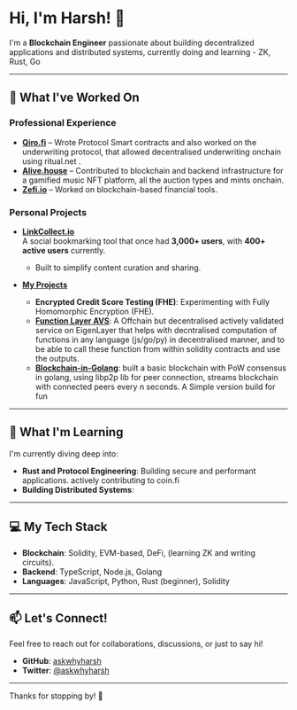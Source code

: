# Hi, I'm Harsh! 👋  

I'm a **Blockchain Engineer** passionate about building decentralized applications and distributed systems, currently doing and learning -  ZK, Rust, Go

---

## 🚀 What I've Worked On  

### Professional Experience  
- **[Qiro.fi](https://qiro.fi)** – Wrote Protocol Smart contracts and also worked on the underwriting protocol, that allowed decentralised underwriting onchain using ritual.net . 
- **[Alive.house](https://alive.house)** – Contributed to blockchain and backend infrastructure for a gamified music NFT platform, all the auction types and mints onchain.  
- **[Zefi.io](https://zefi.io)** – Worked on blockchain-based financial tools.  

### Personal Projects  
- **[LinkCollect.io](https://linkcollect.io)**  
  A social bookmarking tool that once had **3,000+ users**, with **400+ active users** currently.  
  - Built to simplify content curation and sharing.  

- **[My Projects](https://github.com/askwhyharsh/my-rust-projects)**  
  - **Encrypted Credit Score Testing (FHE)**: Experimenting with Fully Homomorphic Encryption (FHE).  
  - **[Function Layer AVS](https://github.com/askwhyharsh/function_layer_AVS)**: A Offchain but decentralised actively validated service on EigenLayer that helps with decntralised computation of functions in any language (js/go/py) in decentralised manner, and to be able to call these function from within solidity contracts and use the outputs. 
  - **[Blockchain-in-Golang](https://github.com/askwhyharsh/blockchain-with-libp2p)**: built a basic blockchain with PoW consensus in golang, using libp2p lib for peer connection, streams blockchain with connected peers every n seconds. A Simple version build for fun

---

## 🌱 What I'm Learning  
I'm currently diving deep into:  
- **Rust and Protocol Engineering**: Building secure and performant applications. actively contributing to coin.fi 
- **Building Distributed Systems**:   

---

## 💻 My Tech Stack  
- **Blockchain**: Solidity, EVM-based, DeFi, (learning ZK and writing circuits).  
- **Backend**: TypeScript, Node.js, Golang
- **Languages**: JavaScript, Python, Rust (beginner), Solidity

---

## 📫 Let's Connect!  
Feel free to reach out for collaborations, discussions, or just to say hi!  
- **GitHub**: [askwhyharsh](https://github.com/askwhyharsh)  
- **Twitter**: [@askwhyharsh](https://twitter.com/askwhyharsh)  

---

Thanks for stopping by! 🚀  
